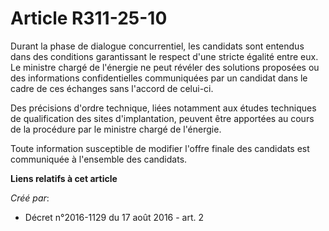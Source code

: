 # Article R311-25-10

Durant la phase de dialogue concurrentiel, les candidats sont entendus dans des conditions garantissant le respect d'une
stricte égalité entre eux. Le ministre chargé de l'énergie ne peut révéler des solutions proposées ou des informations
confidentielles communiquées par un candidat dans le cadre de ces échanges sans l'accord de celui-ci.

Des précisions d'ordre technique, liées notamment aux études techniques de qualification des sites d'implantation, peuvent
être apportées au cours de la procédure par le ministre chargé de l'énergie.

Toute information susceptible de modifier l'offre finale des candidats est communiquée à l'ensemble des candidats.

**Liens relatifs à cet article**

_Créé par_:

  - Décret n°2016-1129 du 17 août 2016 - art. 2
